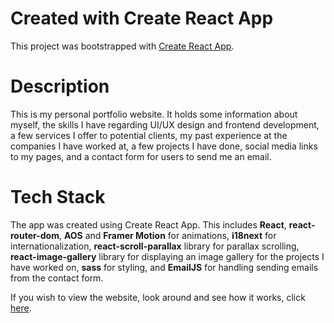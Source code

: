 # Created with Create React App

This project was bootstrapped with [Create React App](https://github.com/facebook/create-react-app).

# Description

This is my personal portfolio website. It holds some information about myself, the skills I have regarding UI/UX design and frontend development, a few services I offer to potential clients, my past experience at the companies I have worked at, a few projects I have done, social media links to my pages, and a contact form for users to send me an email.

# Tech Stack

The app was created using Create React App. This includes **React**, **react-router-dom**, **AOS** and **Framer Motion** for animations, **i18next** for internationalization, **react-scroll-parallax** library for parallax scrolling, **react-image-gallery** library for displaying an image gallery for the projects I have worked on, **sass** for styling, and **EmailJS** for handling sending emails from the contact form.

If you wish to view the website, look around and see how it works, click [here](https://alexbej.com/).
